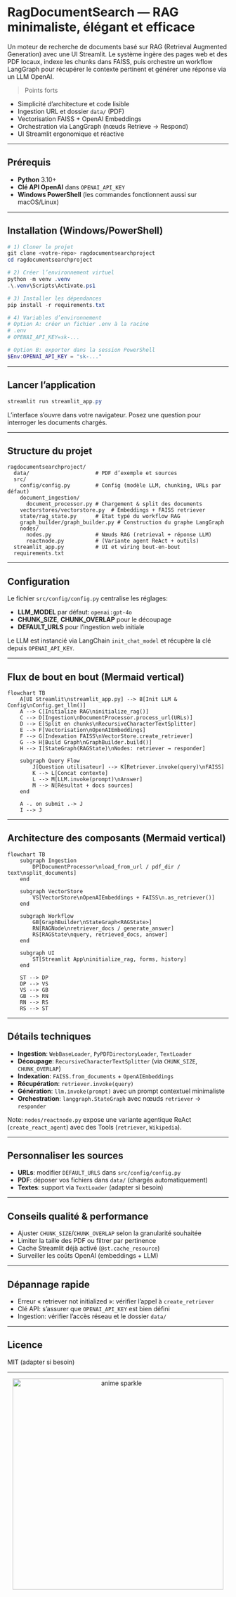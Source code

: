 # RagDocumentSearch — RAG minimaliste, élégant et efficace

Un moteur de recherche de documents basé sur RAG (Retrieval Augmented Generation) avec une UI Streamlit. Le système ingère des pages web et des PDF locaux, indexe les chunks dans FAISS, puis orchestre un workflow LangGraph pour récupérer le contexte pertinent et générer une réponse via un LLM OpenAI.

> Points forts
- Simplicité d’architecture et code lisible
- Ingestion URL et dossier `data/` (PDF)
- Vectorisation FAISS + OpenAI Embeddings
- Orchestration via LangGraph (nœuds Retrieve → Respond)
- UI Streamlit ergonomique et réactive

---

## Prérequis
- **Python** 3.10+
- **Clé API OpenAI** dans `OPENAI_API_KEY`
- **Windows PowerShell** (les commandes fonctionnent aussi sur macOS/Linux)

---

## Installation (Windows/PowerShell)

```powershell
# 1) Cloner le projet
git clone <votre-repo> ragdocumentsearchproject
cd ragdocumentsearchproject

# 2) Créer l’environnement virtuel
python -m venv .venv
.\.venv\Scripts\Activate.ps1

# 3) Installer les dépendances
pip install -r requirements.txt

# 4) Variables d’environnement
# Option A: créer un fichier .env à la racine
# .env
# OPENAI_API_KEY=sk-...

# Option B: exporter dans la session PowerShell
$Env:OPENAI_API_KEY = "sk-..."
```

---

## Lancer l’application

```powershell
streamlit run streamlit_app.py
```

L’interface s’ouvre dans votre navigateur. Posez une question pour interroger les documents chargés.

---

## Structure du projet

```
ragdocumentsearchproject/
  data/                     # PDF d’exemple et sources
  src/
    config/config.py        # Config (modèle LLM, chunking, URLs par défaut)
    document_ingestion/
      document_processor.py # Chargement & split des documents
    vectorstores/vectorstore.py  # Embeddings + FAISS retriever
    state/rag_state.py      # État typé du workflow RAG
    graph_builder/graph_builder.py # Construction du graphe LangGraph
    nodes/
      nodes.py              # Nœuds RAG (retrieval + réponse LLM)
      reactnode.py          # (Variante agent ReAct + outils)
  streamlit_app.py          # UI et wiring bout-en-bout
  requirements.txt
```

---

## Configuration

Le fichier `src/config/config.py` centralise les réglages:
- **LLM_MODEL** par défaut: `openai:gpt-4o`
- **CHUNK_SIZE**, **CHUNK_OVERLAP** pour le découpage
- **DEFAULT_URLS** pour l’ingestion web initiale

Le LLM est instancié via LangChain `init_chat_model` et récupère la clé depuis `OPENAI_API_KEY`.

---

## Flux de bout en bout (Mermaid vertical)

```mermaid
flowchart TB
    A[UI Streamlit\nstreamlit_app.py] --> B[Init LLM & Config\nConfig.get_llm()]
    A --> C[Initialize RAG\ninitialize_rag()]
    C --> D[Ingestion\nDocumentProcessor.process_url(URLs)]
    D --> E[Split en chunks\nRecursiveCharacterTextSplitter]
    E --> F[Vectorisation\nOpenAIEmbeddings]
    F --> G[Indexation FAISS\nVectorStore.create_retriever]
    G --> H[Build Graph\nGraphBuilder.build()]
    H --> I[StateGraph(RAGState)\nNodes: retriever → responder]

    subgraph Query Flow
        J[Question utilisateur] --> K[Retriever.invoke(query)\nFAISS]
        K --> L[Concat contexte]
        L --> M[LLM.invoke(prompt)\nAnswer]
        M --> N[Résultat + docs sources]
    end

    A -. on submit .-> J
    I --> J
```

---

## Architecture des composants (Mermaid vertical)

```mermaid
flowchart TB
    subgraph Ingestion
        DP[DocumentProcessor\nload_from_url / pdf_dir / text\nsplit_documents]
    end

    subgraph VectorStore
        VS[VectorStore\nOpenAIEmbeddings + FAISS\n.as_retriever()]
    end

    subgraph Workflow
        GB[GraphBuilder\nStateGraph<RAGState>]
        RN[RAGNode\nretriever_docs / generate_answer]
        RS[RAGState\nquery, retrieved_docs, answer]
    end

    subgraph UI
        ST[Streamlit App\ninitialize_rag, forms, history]
    end

    ST --> DP
    DP --> VS
    VS --> GB
    GB --> RN
    RN --> RS
    RS --> ST
```

---

## Détails techniques

- **Ingestion**: `WebBaseLoader`, `PyPDFDirectoryLoader`, `TextLoader`
- **Découpage**: `RecursiveCharacterTextSplitter` (via `CHUNK_SIZE`, `CHUNK_OVERLAP`)
- **Indexation**: `FAISS.from_documents` + `OpenAIEmbeddings`
- **Récupération**: `retriever.invoke(query)`
- **Génération**: `llm.invoke(prompt)` avec un prompt contextuel minimaliste
- **Orchestration**: `langgraph.StateGraph` avec nœuds `retriever` → `responder`

Note: `nodes/reactnode.py` expose une variante agentique ReAct (`create_react_agent`) avec des Tools (`retriever`, `Wikipedia`).

---

## Personnaliser les sources

- **URLs**: modifier `DEFAULT_URLS` dans `src/config/config.py`
- **PDF**: déposer vos fichiers dans `data/` (chargés automatiquement)
- **Textes**: support via `TextLoader` (adapter si besoin)

---

## Conseils qualité & performance

- Ajuster `CHUNK_SIZE`/`CHUNK_OVERLAP` selon la granularité souhaitée
- Limiter la taille des PDF ou filtrer par pertinence
- Cache Streamlit déjà activé (`@st.cache_resource`)
- Surveiller les coûts OpenAI (embeddings + LLM)

---

## Dépannage rapide

- Erreur « retriever not initialized »: vérifier l’appel à `create_retriever`
- Clé API: s’assurer que `OPENAI_API_KEY` est bien défini
- Ingestion: vérifier l’accès réseau et le dossier `data/`

---

## Licence
MIT (adapter si besoin)

---

<p align="center">
  <img src="https://media.tenor.com/4Zx3f6G7W9gAAAAC/anime-stars.gif" alt="anime sparkle" width="480"/>
</p>
